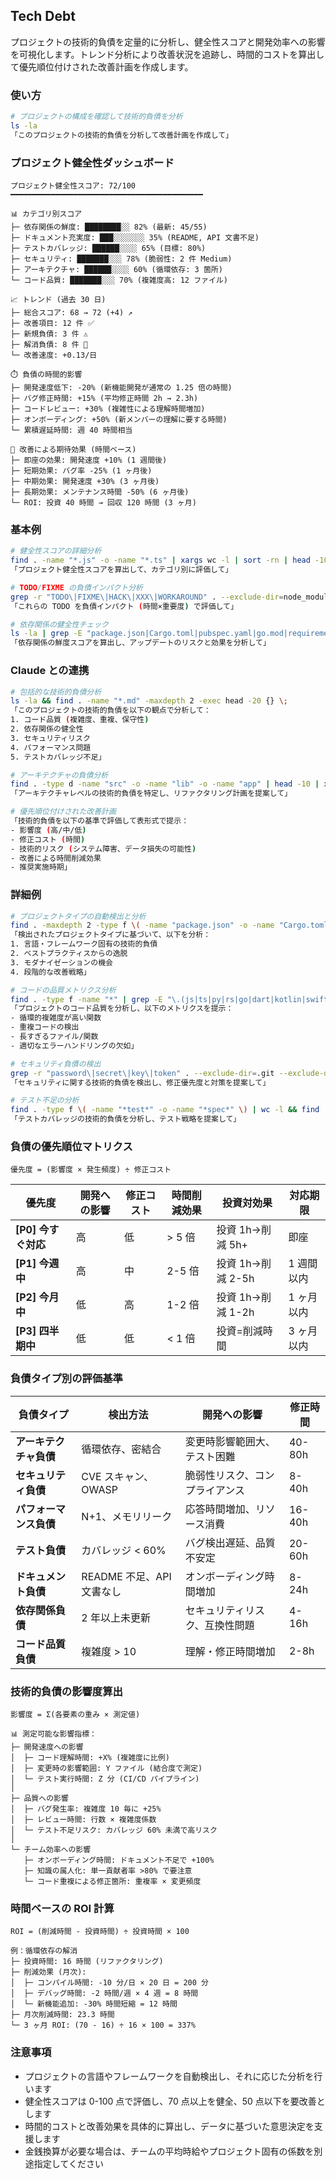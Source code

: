 ## Tech Debt

プロジェクトの技術的負債を定量的に分析し、健全性スコアと開発効率への影響を可視化します。トレンド分析により改善状況を追跡し、時間的コストを算出して優先順位付けされた改善計画を作成します。

### 使い方

```bash
# プロジェクトの構成を確認して技術的負債を分析
ls -la
「このプロジェクトの技術的負債を分析して改善計画を作成して」
```

### プロジェクト健全性ダッシュボード

```text
プロジェクト健全性スコア: 72/100
━━━━━━━━━━━━━━━━━━━━━━━━━━━━━━━━━━━━━━━━━━━

📊 カテゴリ別スコア
├─ 依存関係の鮮度: ████████░░ 82% (最新: 45/55)
├─ ドキュメント充実度: ███░░░░░░░ 35% (README, API 文書不足)
├─ テストカバレッジ: ██████░░░░ 65% (目標: 80%)
├─ セキュリティ: ███████░░░ 78% (脆弱性: 2 件 Medium)
├─ アーキテクチャ: ██████░░░░ 60% (循環依存: 3 箇所)
└─ コード品質: ███████░░░ 70% (複雑度高: 12 ファイル)

📈 トレンド (過去 30 日)
├─ 総合スコア: 68 → 72 (+4) ↗️
├─ 改善項目: 12 件 ✅
├─ 新規負債: 3 件 ⚠️
├─ 解消負債: 8 件 🎉
└─ 改善速度: +0.13/日

⏱️ 負債の時間的影響
├─ 開発速度低下: -20% (新機能開発が通常の 1.25 倍の時間)
├─ バグ修正時間: +15% (平均修正時間 2h → 2.3h)
├─ コードレビュー: +30% (複雑性による理解時間増加)
├─ オンボーディング: +50% (新メンバーの理解に要する時間)
└─ 累積遅延時間: 週 40 時間相当

🎯 改善による期待効果 (時間ベース)
├─ 即座の効果: 開発速度 +10% (1 週間後)
├─ 短期効果: バグ率 -25% (1 ヶ月後)
├─ 中期効果: 開発速度 +30% (3 ヶ月後)
├─ 長期効果: メンテナンス時間 -50% (6 ヶ月後)
└─ ROI: 投資 40 時間 → 回収 120 時間 (3 ヶ月)
```

### 基本例

```bash
# 健全性スコアの詳細分析
find . -name "*.js" -o -name "*.ts" | xargs wc -l | sort -rn | head -10
「プロジェクト健全性スコアを算出して、カテゴリ別に評価して」

# TODO/FIXME の負債インパクト分析
grep -r "TODO\|FIXME\|HACK\|XXX\|WORKAROUND" . --exclude-dir=node_modules --exclude-dir=.git
「これらの TODO を負債インパクト (時間×重要度) で評価して」

# 依存関係の健全性チェック
ls -la | grep -E "package.json|Cargo.toml|pubspec.yaml|go.mod|requirements.txt"
「依存関係の鮮度スコアを算出し、アップデートのリスクと効果を分析して」
```

### Claude との連携

```bash
# 包括的な技術的負債分析
ls -la && find . -name "*.md" -maxdepth 2 -exec head -20 {} \;
「このプロジェクトの技術的負債を以下の観点で分析して：
1. コード品質 (複雑度、重複、保守性)
2. 依存関係の健全性
3. セキュリティリスク
4. パフォーマンス問題
5. テストカバレッジ不足」

# アーキテクチャの負債分析
find . -type d -name "src" -o -name "lib" -o -name "app" | head -10 | xargs ls -la
「アーキテクチャレベルの技術的負債を特定し、リファクタリング計画を提案して」

# 優先順位付けされた改善計画
「技術的負債を以下の基準で評価して表形式で提示：
- 影響度 (高/中/低)
- 修正コスト (時間)
- 技術的リスク (システム障害、データ損失の可能性)
- 改善による時間削減効果
- 推奨実施時期」
```

### 詳細例

```bash
# プロジェクトタイプの自動検出と分析
find . -maxdepth 2 -type f \( -name "package.json" -o -name "Cargo.toml" -o -name "pubspec.yaml" -o -name "go.mod" -o -name "pom.xml" \)
「検出されたプロジェクトタイプに基づいて、以下を分析：
1. 言語・フレームワーク固有の技術的負債
2. ベストプラクティスからの逸脱
3. モダナイゼーションの機会
4. 段階的な改善戦略」

# コードの品質メトリクス分析
find . -type f -name "*" | grep -E "\.(js|ts|py|rs|go|dart|kotlin|swift|java)$" | wc -l
「プロジェクトのコード品質を分析し、以下のメトリクスを提示：
- 循環的複雑度が高い関数
- 重複コードの検出
- 長すぎるファイル/関数
- 適切なエラーハンドリングの欠如」

# セキュリティ負債の検出
grep -r "password\|secret\|key\|token" . --exclude-dir=.git --exclude-dir=node_modules | grep -v ".env.example"
「セキュリティに関する技術的負債を検出し、修正優先度と対策を提案して」

# テスト不足の分析
find . -type f \( -name "*test*" -o -name "*spec*" \) | wc -l && find . -type f -name "*.md" | xargs grep -l "test"
「テストカバレッジの技術的負債を分析し、テスト戦略を提案して」
```

### 負債の優先順位マトリクス

```text
優先度 = (影響度 × 発生頻度) ÷ 修正コスト
```

| 優先度              | 開発への影響 | 修正コスト | 時間削減効果 | 投資対効果        | 対応期限   |
| ------------------- | ------------ | ---------- | ------------ | ----------------- | ---------- |
| **[P0] 今すぐ対応** | 高           | 低         | > 5 倍       | 投資 1h→削減 5h+  | 即座       |
| **[P1] 今週中**     | 高           | 中         | 2-5 倍       | 投資 1h→削減 2-5h | 1 週間以内 |
| **[P2] 今月中**     | 低           | 高         | 1-2 倍       | 投資 1h→削減 1-2h | 1 ヶ月以内 |
| **[P3] 四半期中**   | 低           | 低         | < 1 倍       | 投資=削減時間     | 3 ヶ月以内 |

### 負債タイプ別の評価基準

| 負債タイプ             | 検出方法                  | 開発への影響                   | 修正時間 |
| ---------------------- | ------------------------- | ------------------------------ | -------- |
| **アーキテクチャ負債** | 循環依存、密結合          | 変更時影響範囲大、テスト困難   | 40-80h   |
| **セキュリティ負債**   | CVE スキャン、OWASP       | 脆弱性リスク、コンプライアンス | 8-40h    |
| **パフォーマンス負債** | N+1、メモリリーク         | 応答時間増加、リソース消費     | 16-40h   |
| **テスト負債**         | カバレッジ < 60%          | バグ検出遅延、品質不安定       | 20-60h   |
| **ドキュメント負債**   | README 不足、API 文書なし | オンボーディング時間増加       | 8-24h    |
| **依存関係負債**       | 2 年以上未更新            | セキュリティリスク、互換性問題 | 4-16h    |
| **コード品質負債**     | 複雑度 > 10               | 理解・修正時間増加             | 2-8h     |

### 技術的負債の影響度算出

```text
影響度 = Σ(各要素の重み × 測定値)

📊 測定可能な影響指標：
├─ 開発速度への影響
│  ├─ コード理解時間: +X% (複雑度に比例)
│  ├─ 変更時の影響範囲: Y ファイル (結合度で測定)
│  └─ テスト実行時間: Z 分 (CI/CD パイプライン)
│
├─ 品質への影響
│  ├─ バグ発生率: 複雑度 10 毎に +25%
│  ├─ レビュー時間: 行数 × 複雑度係数
│  └─ テスト不足リスク: カバレッジ 60% 未満で高リスク
│
└─ チーム効率への影響
   ├─ オンボーディング時間: ドキュメント不足で +100%
   ├─ 知識の属人化: 単一貢献者率 >80% で要注意
   └─ コード重複による修正箇所: 重複率 × 変更頻度
```

### 時間ベースの ROI 計算

```text
ROI = (削減時間 - 投資時間) ÷ 投資時間 × 100

例：循環依存の解消
├─ 投資時間: 16 時間 (リファクタリング)
├─ 削減効果 (月次):
│  ├─ コンパイル時間: -10 分/日 × 20 日 = 200 分
│  ├─ デバッグ時間: -2 時間/週 × 4 週 = 8 時間
│  └─ 新機能追加: -30% 時間短縮 = 12 時間
├─ 月次削減時間: 23.3 時間
└─ 3 ヶ月 ROI: (70 - 16) ÷ 16 × 100 = 337%
```

### 注意事項

- プロジェクトの言語やフレームワークを自動検出し、それに応じた分析を行います
- 健全性スコアは 0-100 点で評価し、70 点以上を健全、50 点以下を要改善とします
- 時間的コストと改善効果を具体的に算出し、データに基づいた意思決定を支援します
- 金銭換算が必要な場合は、チームの平均時給やプロジェクト固有の係数を別途指定してください
